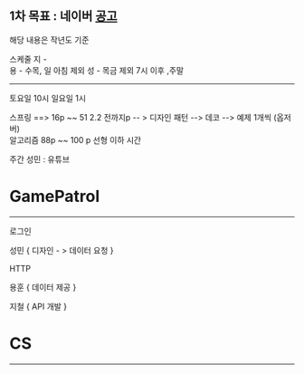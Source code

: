 
## 1차 목표 : 네이버  [공고](https://recruit.navercorp.com/micro/techopen/2022)

해당 내용은 작년도 기준 

스케줄 
지  -   
용  -   수목, 일 아침 제외
성  -   목금 제외 7시 이후 ,주말 
   
----------------------------------------------------------------------------------

토요일 10시 
일요일 1시

스프링 ==> 16p ~~ 51  2.2 전까지p  -- > 
디자인 패턴 --> 데코 --> 예제 1개씩 (옵저버)  
알고리즘 88p ~~ 100 p 선형 이하 시간

주간 성민 :  유튜브


# GamePatrol
--------------------------------------------------------
로그인 

성민 {
	디자인 - > 데이터 요청
}

HTTP

용훈 {
	데이터 제공
}

지철 {
	API 개발
}
# CS
-----------------------------------------------------------------



